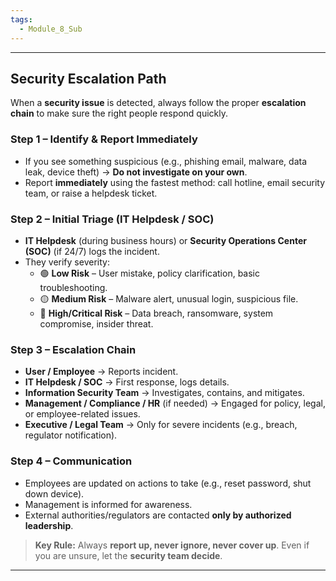 ```yaml
---
tags:
  - Module_8_Sub
---
```

---
## Security Escalation Path
When a **security issue** is detected, always follow the proper **escalation chain** to make sure the right people respond quickly.
### **Step 1 – Identify & Report Immediately**
- If you see something suspicious (e.g., phishing email, malware, data leak, device theft) → **Do not investigate on your own**.
- Report **immediately** using the fastest method: call hotline, email security team, or raise a helpdesk ticket.

### **Step 2 – Initial Triage (IT Helpdesk / SOC)**
- **IT Helpdesk** (during business hours) or **Security Operations Center (SOC)** (if 24/7) logs the incident.
- They verify severity:
    - 🟢 **Low Risk** – User mistake, policy clarification, basic troubleshooting.
    - 🟡 **Medium Risk** – Malware alert, unusual login, suspicious file.
    - 🔴 **High/Critical Risk** – Data breach, ransomware, system compromise, insider threat.

### **Step 3 – Escalation Chain**
- **User / Employee** → Reports incident.
- **IT Helpdesk / SOC** → First response, logs details.
- **Information Security Team** → Investigates, contains, and mitigates.
- **Management / Compliance / HR** (if needed) → Engaged for policy, legal, or employee-related issues.
- **Executive / Legal Team** → Only for severe incidents (e.g., breach, regulator notification).

### **Step 4 – Communication**
- Employees are updated on actions to take (e.g., reset password, shut down device).
- Management is informed for awareness.
- External authorities/regulators are contacted **only by authorized leadership**.

>**Key Rule:** Always **report up, never ignore, never cover up**. Even if you are unsure, let the **security team decide**.

---